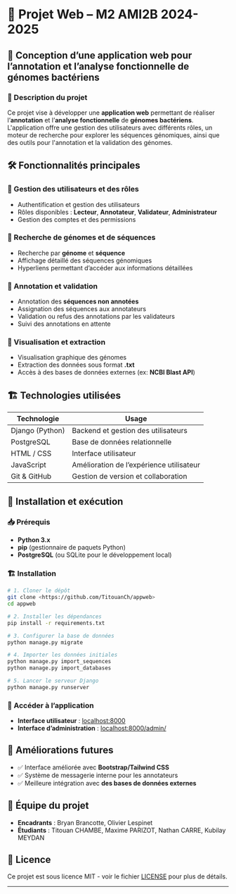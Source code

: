 # 🧬 Projet Web – M2 AMI2B 2024-2025


## 🚀 Conception d’une application web pour l’annotation et l’analyse fonctionnelle de génomes bactériens

### 📖 Description du projet
Ce projet vise à développer une **application web** permettant de réaliser l’**annotation** et l’**analyse fonctionnelle** de **génomes bactériens**. L'application offre une gestion des utilisateurs avec différents rôles, un moteur de recherche pour explorer les séquences génomiques, ainsi que des outils pour l'annotation et la validation des génomes.

## 🛠️ Fonctionnalités principales

### 🔹 Gestion des utilisateurs et des rôles
- Authentification et gestion des utilisateurs
- Rôles disponibles : **Lecteur**, **Annotateur**, **Validateur**, **Administrateur**
- Gestion des comptes et des permissions

### 🔹 Recherche de génomes et de séquences
- Recherche par **génome** et **séquence**
- Affichage détaillé des séquences génomiques
- Hyperliens permettant d’accéder aux informations détaillées

### 🔹 Annotation et validation
- Annotation des **séquences non annotées**
- Assignation des séquences aux annotateurs
- Validation ou refus des annotations par les validateurs
- Suivi des annotations en attente

### 🔹 Visualisation et extraction
- Visualisation graphique des génomes
- Extraction des données sous format **.txt**
- Accès à des bases de données externes (ex: **NCBI Blast API**)

## 🏗️ Technologies utilisées

| Technologie      | Usage |
|-----------------|------------------------------------------------|
| Django (Python) | Backend et gestion des utilisateurs           |
| PostgreSQL      | Base de données relationnelle                 |
| HTML / CSS      | Interface utilisateur                         |
| JavaScript      | Amélioration de l’expérience utilisateur      |
| Git & GitHub    | Gestion de version et collaboration          |

## 🚀 Installation et exécution

### 📥 Prérequis
- **Python 3.x**
- **pip** (gestionnaire de paquets Python)
- **PostgreSQL** (ou SQLite pour le développement local)

### 🏗️ Installation
```bash
# 1. Cloner le dépôt
git clone <https://github.com/TitouanCh/appweb>
cd appweb

# 2. Installer les dépendances
pip install -r requirements.txt

# 3. Configurer la base de données
python manage.py migrate

# 4. Importer les données initiales
python manage.py import_sequences
python manage.py import_databases

# 5. Lancer le serveur Django
python manage.py runserver
```

### 🔗 Accéder à l’application
- **Interface utilisateur** : [localhost:8000](http://127.0.0.1:8000/)
- **Interface d’administration** : [localhost:8000/admin/](http://127.0.0.1:8000/admin/)

## 📌 Améliorations futures
- ✅ Interface améliorée avec **Bootstrap/Tailwind CSS**
- ✅ Système de messagerie interne pour les annotateurs
- ✅ Meilleure intégration avec **des bases de données externes**

## 👥 Équipe du projet
- **Encadrants** : Bryan Brancotte, Olivier Lespinet
- **Étudiants** : Titouan CHAMBE, Maxime PARIZOT, Nathan CARRE, Kubilay MEYDAN

## 📜 Licence
Ce projet est sous licence MIT - voir le fichier [LICENSE](LICENSE) pour plus de détails.

---



